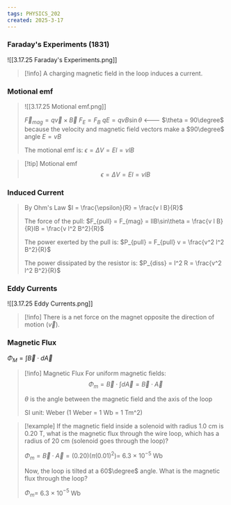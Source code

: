```yaml
---
tags: PHYSICS_202
created: 2025-3-17
---
```


### Faraday's Experiments (1831)

![[3.17.25 Faraday's Experiments.png]]

> [!info]
> A charging magnetic field in the loop induces a current.

### Motional emf

> ![[3.17.25 Motional emf.png]]
> 
> $\vec{F}_{mag} = q\vec{v} \times \vec{B}$
> $F_E = F_B$
> $qE = qvB\sin\theta$ <--- $\theta = 90\degree$ because the velocity and magnetic field vectors make a $90\degree$ angle
> $E = vB$
> 
> The motional emf is:
> $\epsilon = \Delta V = E l = vlB$

> [!tip] Motional emf
> $$\epsilon = \Delta V = El = vlB$$

### Induced Current

> By Ohm's Law
> $I = \frac{\epsilon}{R} = \frac{v l B}{R}$
> 
> The force of the pull:
> $F_{pull} = F_{mag} = IlB\sin\theta = \frac{v l B}{R}lB = \frac{v l^2 B^2}{R}$
> 
> The power exerted by the pull is:
> $P_{pull} = F_{pull} v = \frac{v^2 l^2 B^2}{R}$
> 
> The power dissipated by the resistor is:
> $P_{diss} = I^2 R = \frac{v^2 l^2 B^2}{R}$

### Eddy Currents

![[3.17.25 Eddy Currents.png]]

> [!info]
> There is a net force on the magnet opposite the direction of motion ($\vec{v}$).

### Magnetic Flux

$\Phi_M = \int \vec{B} \cdot d\vec{A}$

> [!info] Magnetic Flux
> For uniform magnetic fields:
> $$\Phi_m = \vec{B} \cdot \int d \vec{A} = \vec{B} \cdot \vec{A}$$
> 
> $\theta$ is the angle between the magnetic field and the axis of the loop
> 
> SI unit: Weber (1 Weber = 1 Wb = 1 Tm^2)

> [!example]
> If the magnetic field inside a solenoid with radius 1.0 cm is 0.20 T, what is the magnetic flux through the wire loop, which has a radius of 20 cm (solenoid goes through the loop)?
> 
> $\Phi_m = \vec{B} \cdot \vec{A} = (0.20)(\pi (0.01)^2) =$ 6.3 $\times$ 10$^{-5}$ Wb
> 
> Now, the loop is tilted at a 60$\degree$ angle. What is the magnetic flux through the loop?
> 
> $\Phi_m =$ 6.3 $\times$ 10$^{-5}$ Wb